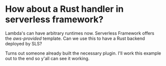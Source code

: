 # How about a Rust handler in serverless framework?

Lambda's can have arbitrary runtimes now. Serverless Framework offers
the _aws-provided_ template. Can we use this to have a Rust
backend deployed by SLS?

Turns out someone already built the necessary plugin.  I'll work this
example out to the end so y'all can see it working.


